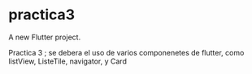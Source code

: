 # practica3

A new Flutter project.


Practica 3 ; se debera el uso de varios componenetes de flutter, 
como listView, ListeTile, navigator, y Card